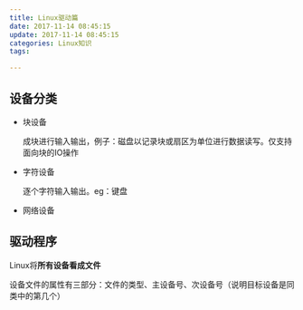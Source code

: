 ```yaml
---
title: Linux驱动篇
date: 2017-11-14 08:45:15
update: 2017-11-14 08:45:15
categories: Linux知识
tags:

---
```


## 设备分类

- 块设备

  成块进行输入输出，例子：磁盘以记录块或扇区为单位进行数据读写。仅支持面向块的IO操作

- 字符设备

  逐个字符输入输出。eg：键盘

- 网络设备

## 驱动程序

Linux将**所有设备看成文件**

设备文件的属性有三部分：文件的类型、主设备号、次设备号（说明目标设备是同类中的第几个）